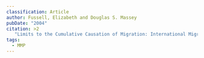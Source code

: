 ```yaml
---
classification: Article
author: Fussell, Elizabeth and Douglas S. Massey
pubDate: "2004"
citation: >2
   "Limits to the Cumulative Causation of Migration: International Migration from Urban Mexico." Demography, vol. 41 no. 1 (2004):151-171.
tags:
  - MMP
---
```

